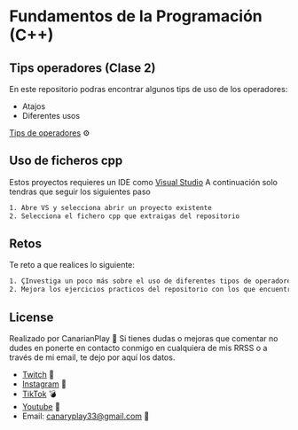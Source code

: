 # Fundamentos de la Programación (C++)

## Tips operadores (Clase 2)
En este repositorio podras encontrar algunos tips de uso de los operadores:
- Atajos
- Diferentes usos

[Tips de operadores](https://github.com/Canarianplay/TipsOperadores/tree/master/TipsOperadoresConsoleApplication) ⚙

## Uso de ficheros cpp

Estos proyectos requieres un IDE como [Visual Studio](https://visualstudio.microsoft.com/es/)
A continuación solo tendras que seguir los siguientes paso
```sh
1. Abre VS y selecciona abrir un proyecto existente
2. Selecciona el fichero cpp que extraigas del repositorio
```
## Retos
Te reto a que realices lo siguiente:
```sh
1. ÇInvestiga un poco más sobre el uso de diferentes tipos de operadores
2. Mejora los ejercicios practicos del repositorio con los que encuentres en tu investigación
```
## License
Realizado por CanarianPlay 🍌
Si tienes dudas o mejoras que comentar no dudes en ponerte en contacto conmigo en cualquiera de mis RRSS o a través de mi email, te dejo por aquí los datos.
- [Twitch](https://www.twitch.tv/canarianplay) 👾
- [Instagram](https://www.instagram.com/canary_play/) 📸
- [TikTok](https://www.tiktok.com/@canarianplay) 💣
- [Youtube](https://www.youtube.com/channel/UCLKRz6v2PXB9qUSIsuHZXpQ) 🎥
- Email: canaryplay33@gmail.com 📩
